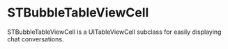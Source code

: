 STBubbleTableViewCell
=====================

STBubbleTableViewCell is a UITableViewCell subclass for easily displaying chat conversations.
